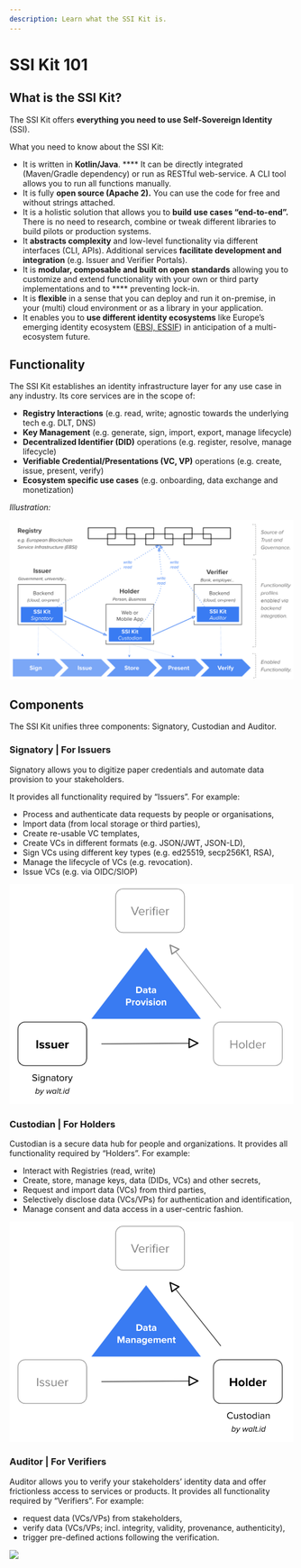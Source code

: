 ```yaml
---
description: Learn what the SSI Kit is.
---
```


# SSI Kit 101

## What is the SSI Kit?

The SSI Kit offers **everything you need to use Self-Sovereign Identity** (SSI).&#x20;

What you need to know about the SSI Kit:

* It is written in **Kotlin/Java**. **** It can be directly integrated (Maven/Gradle dependency) or run as RESTful web-service. A CLI tool allows you to run all functions manually.
* It is fully **open source (Apache 2).** You can use the code for free and without strings attached. &#x20;
* It is a holistic solution that allows you to **build** **use cases “end-to-end”.** There is no need to research, combine or tweak different libraries to build pilots or production systems.
* It **abstracts complexity** and low-level functionality via different interfaces (CLI, APIs). Additional services **facilitate development and integration** (e.g. Issuer and Verifier Portals).
* It is **modular, composable and built on open standards** allowing you to customize and extend functionality with your own or third party implementations and to **** preventing lock-in.&#x20;
* It is **flexible** in a sense that you can deploy and run it on-premise, in your (multi) cloud environment or as a library in your application.&#x20;
* It enables you to **use different identity ecosystems** like Europe’s emerging identity ecosystem ([EBSI, ESSIF](https://ec.europa.eu/digital-building-blocks/wikis/display/ebsi)) in anticipation of a multi-ecosystem future.

## Functionality

The SSI Kit establishes an identity infrastructure layer for any use case in any industry. Its core services are in the scope of:

* **Registry Interactions** (e.g. read, write; agnostic towards the underlying tech e.g. DLT, DNS)
* **Key Management** (e.g. generate, sign, import, export, manage lifecycle)
* **Decentralized Identifier (DID)** operations (e.g. register, resolve, manage lifecycle)
* **Verifiable Credential/Presentations (VC, VP)** operations (e.g. create, issue, present, verify)
* **Ecosystem specific use cases** (e.g. onboarding, data exchange and monetization)

_Illustration:_

![](../../what-is-ssikit/SSI-Kit.png)

## Components

The SSI Kit unifies three components: Signatory, Custodian and Auditor.

### Signatory | For Issuers

Signatory allows you to digitize paper credentials and automate data provision to your stakeholders.

It provides all functionality required by “Issuers”. For example:

* Process and authenticate data requests by people or organisations,
* Import data (from local storage or third parties),
* Create re-usable VC templates,
* Create VCs in different formats (e.g. JSON/JWT, JSON-LD),
* Sign VCs using different key types (e.g. ed25519, secp256K1, RSA),
* Manage the lifecycle of VCs (e.g. revocation).
* Issue VCs (e.g. via OIDC/SIOP)

![](../../what-is-ssikit/Signatory-Issuer.png)

### Custodian | For Holders

Custodian is a secure data hub for people and organizations. It provides all functionality required by “Holders”. For example:

* Interact with Registries (read, write)
* Create, store, manage keys, data (DIDs, VCs) and other secrets,
* Request and import data (VCs) from third parties,
* Selectively disclose data (VCs/VPs) for authentication and identification,
* Manage consent and data access in a user-centric fashion.

![](../../what-is-ssikit/Custodian-Holder.png)



### Auditor | For Verifiers <a href="#auditor-or-for-verifiers" id="auditor-or-for-verifiers"></a>

Auditor allows you to verify your stakeholders’ identity data and offer frictionless access to services or products. It provides all functionality required by “Verifiers”. For example:

* request data (VCs/VPs) from stakeholders,
* verify data (VCs/VPs; incl. integrity, validity, provenance, authenticity),
* trigger pre-defined actions following the verification.



![](https://files.gitbook.com/v0/b/gitbook-x-prod.appspot.com/o/spaces%2F1k3zreXT6Nz41D1g1C6K%2Fuploads%2Fgit-blob-cfa46bc9aee08a2e799f66822eec66ca94c15ab6%2FAuditor-Verifier.png?alt=media)


